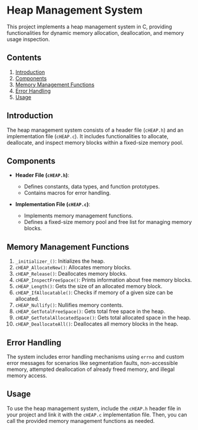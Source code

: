 # Heap Management System

This project implements a heap management system in C, providing functionalities for dynamic memory allocation, deallocation, and memory usage inspection.

## Contents

1. [Introduction](#introduction)
2. [Components](#components)
3. [Memory Management Functions](#memory-management-functions)
4. [Error Handling](#error-handling)
5. [Usage](#usage)

## Introduction

The heap management system consists of a header file (`cHEAP.h`) and an implementation file (`cHEAP.c`). It includes functionalities to allocate, deallocate, and inspect memory blocks within a fixed-size memory pool.

## Components

- **Header File (`cHEAP.h`)**:
  - Defines constants, data types, and function prototypes.
  - Contains macros for error handling.

- **Implementation File (`cHEAP.c`)**:
  - Implements memory management functions.
  - Defines a fixed-size memory pool and free list for managing memory blocks.

## Memory Management Functions

1. `_initializer_()`: Initializes the heap.
2. `cHEAP_AllocateNew()`: Allocates memory blocks.
3. `cHEAP_Release()`: Deallocates memory blocks.
4. `cHEAP_InspectFreeSpace()`: Prints information about free memory blocks.
5. `cHEAP_Length()`: Gets the size of an allocated memory block.
6. `cHEAP_IfAllocatable()`: Checks if memory of a given size can be allocated.
7. `cHEAP_Nullify()`: Nullifies memory contents.
8. `cHEAP_GetTotalFreeSpace()`: Gets total free space in the heap.
9. `cHEAP_GetTotalAllocatedSpace()`: Gets total allocated space in the heap.
10. `cHEAP_DeallocateAll()`: Deallocates all memory blocks in the heap.

## Error Handling

The system includes error handling mechanisms using `errno` and custom error messages for scenarios like segmentation faults, non-accessible memory, attempted deallocation of already freed memory, and illegal memory access.

## Usage

To use the heap management system, include the `cHEAP.h` header file in your project and link it with the `cHEAP.c` implementation file. Then, you can call the provided memory management functions as needed.


